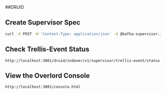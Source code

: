 ##DRUID 

## Create Supervisor Spec
```bash
curl -X POST -H 'Content-Type: application/json' -d @kafka-supervisor.json http://localhost:3001/druid/indexer/v1/supervisor
```
## Check Trellis-Event Status
`http://localhost:3001/druid/indexer/v1/supervisor/trellis-event/status`

## View the Overlord Console
`http://localhost:3001/console.html`